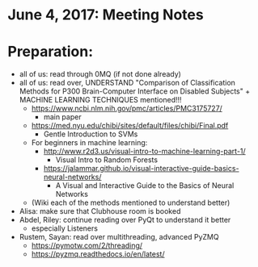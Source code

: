 # June 4, 2017: Meeting Notes

# Preparation:

* all of us: read through 0MQ (if not done already)
* all of us: read over, UNDERSTAND "Comparison of Classification Methods for P300 Brain-Computer Interface on Disabled Subjects" + MACHINE LEARNING TECHNIQUES mentioned!!!
   * https://www.ncbi.nlm.nih.gov/pmc/articles/PMC3175727/
      * main paper
   * https://med.nyu.edu/chibi/sites/default/files/chibi/Final.pdf
      * Gentle Introduction to SVMs
   * For beginners in machine learning:
      * http://www.r2d3.us/visual-intro-to-machine-learning-part-1/
         * Visual Intro to Random Forests
      * https://jalammar.github.io/visual-interactive-guide-basics-neural-networks/
         * A Visual and Interactive Guide to the Basics of Neural Networks
   * (Wiki each of the methods mentioned to understand better)
* Alisa: make sure that Clubhouse room is booked
* Abdel, Riley: continue reading over PyQt to understand it better
  * especially Listeners
* Rustem, Sayan: read over multithreading, advanced PyZMQ
  * https://pymotw.com/2/threading/
  * https://pyzmq.readthedocs.io/en/latest/
